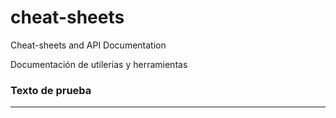 # cheat-sheets

Cheat-sheets and API Documentation

Documentación de utilerias y herramientas

### Texto de prueba
___
